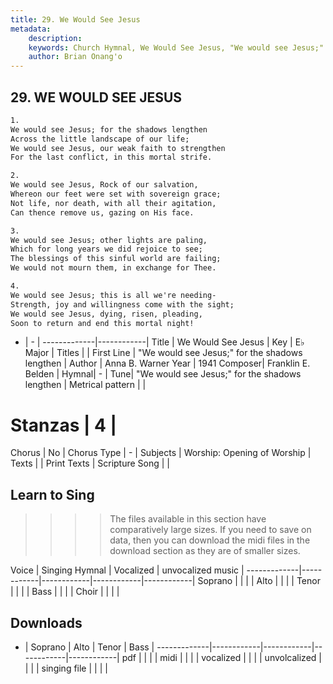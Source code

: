 ```yaml
---
title: 29. We Would See Jesus
metadata:
    description: 
    keywords: Church Hymnal, We Would See Jesus, "We would see Jesus;" for the shadows lengthen, 
    author: Brian Onang'o
---
```



## 29. WE WOULD SEE JESUS

```txt
1.
We would see Jesus; for the shadows lengthen
Across the little landscape of our life;
We would see Jesus, our weak faith to strengthen
For the last conflict, in this mortal strife.

2.
We would see Jesus, Rock of our salvation,
Whereon our feet were set with sovereign grace;
Not life, nor death, with all their agitation,
Can thence remove us, gazing on His face.

3.
We would see Jesus; other lights are paling,
Which for long years we did rejoice to see;
The blessings of this sinful world are failing;
We would not mourn them, in exchange for Thee.

4.
We would see Jesus; this is all we're needing-
Strength, joy and willingness come with the sight;
We would see Jesus, dying, risen, pleading,
Soon to return and end this mortal night!

```

- |   -  |
-------------|------------|
Title | We Would See Jesus |
Key | E♭ Major |
Titles |  |
First Line | "We would see Jesus;" for the shadows lengthen |
Author | Anna B. Warner
Year | 1941
Composer| Franklin E. Belden |
Hymnal|  - |
Tune| "We would see Jesus;" for the shadows lengthen |
Metrical pattern | |
# Stanzas | 4 |
Chorus | No |
Chorus Type | - |
Subjects | Worship: Opening of Worship |
Texts |  |
Print Texts | 
Scripture Song |  |
  
## Learn to Sing

>>>> The files available in this section have comparatively large sizes. If you need to save on data, then you can download the midi files in the download section as they are of smaller sizes.

Voice |  Singing Hymnal | Vocalized | unvocalized music |
-------------|------------|------------|------------|------------|
Soprano | | | |
Alto | | | |
Tenor | | | |
Bass | | | |
Choir | | | |

## Downloads

- |  Soprano | Alto | Tenor | Bass |
-------------|------------|------------|------------|------------|
pdf | | | |
midi | | | |
vocalized | | | |
unvolcalized | | | |
singing file | | | |
  